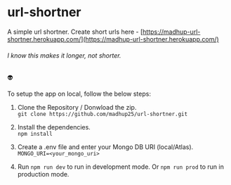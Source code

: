 # url-shortner
A simple url shortner. Create short urls here - [https://madhup-url-shortner.herokuapp.com/](https://madhup-url-shortner.herokuapp.com/)  

<h6>I know this makes it longer, not shorter.</h6>👽

To setup the app on local, follow the below steps:

1. Clone the Repository / Donwload the zip.  
`git clone https://github.com/madhup25/url-shortner.git`

2. Install the dependencies.  
`npm install`

3. Create a .env file and enter your Mongo DB URI (local/Atlas).  
`MONGO_URI=<your_mongo_uri>`

4. Run `npm run dev` to run in development mode. Or `npm run prod` to run in production mode.


